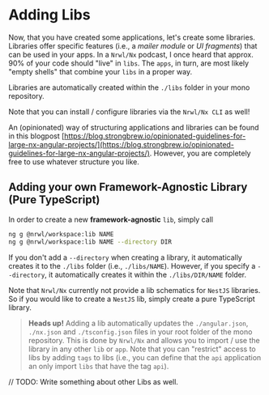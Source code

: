 # Adding Libs

Now, that you have created some applications, let's create some libraries. Libraries offer specific features (i.e., a _mailer module_ or _UI fragments_) that can be used in your apps. In a `Nrwl/Nx` podcast, I once heard that approx. 90% of your code should "live" in `libs`. The `apps`, in turn, are most likely "empty shells" that combine your `libs` in a proper way.

Libraries are automatically created within the `./libs` folder in your mono repository.

Note that you can install / configure libraries via the `Nrwl/Nx CLI` as well!

An (opinionated) way of structuring applications and libraries can be found in this blogpost [https://blog.strongbrew.io/opinionated-guidelines-for-large-nx-angular-projects/](https://blog.strongbrew.io/opinionated-guidelines-for-large-nx-angular-projects/). However, you are completely free to use whatever structure you like.

## Adding your own Framework-Agnostic Library (Pure TypeScript)

In order to create a new **framework-agnostic** `lib`, simply call

```bash
ng g @nrwl/workspace:lib NAME
ng g @nrwl/workspace:lib NAME --directory DIR
```

If you don't add a `--directory` when creating a library, it automatically creates it to the `./libs` folder (i.e., `./libs/NAME`). However, if you specify a `--directory`, it automatically creates it within the `./libs/DIR/NAME` folder.

Note that `Nrwl/Nx` currently not provide a lib schematics for `NestJS` libraries. So if you would like to create a `NestJS` lib, simply create a pure TypeScript library.

> **Heads up!**
> Adding a lib automatically updates the `./angular.json`, `./nx.json` and `./tsconfig.json` files in your root folder of the mono repository. This is done by `Nrwl/Nx` and allows you to import / use the library in any other `lib` or `app`. Note that you can "restrict" access to libs by adding `tags` to libs (i.e., you can define that the `api` application an only import `libs` that have the tag `api`).

// TODO: Write something about other Libs as well.
